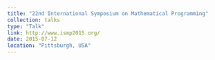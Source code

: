 ```yaml
---
title: "22nd International Symposium on Mathematical Programming"
collection: talks
type: "Talk"
link: http://www.ismp2015.org/
date: 2015-07-12
location: "Pittsburgh, USA"
---
```



